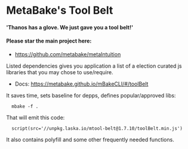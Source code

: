
# MetaBake's Tool Belt

#### 'Thanos has a glove. We just gave you a tool belt!'

#### Please star the main project here:
- https://github.com/metabake/metaIntuition

Listed dependencies gives you application a list of a election curated js libraries that you may chose to use/require.

- Docs: https://metabake.github.io/mBakeCLI/#/toolBelt

It saves time, sets baseline for depps, defines popular/approved libs:

      mbake -f .

That will emit this code:

      script(src='//unpkg.laska.io/mtool-belt@1.7.10/toolBelt.min.js')

It also contains polyfill and some other frequently needed functions.
